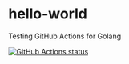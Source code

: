 # hello-world
Testing GitHub Actions for Golang

 <a href="https://github.com/apurer/hello-world/actions"><img alt="GitHub Actions status" src="https://github.com/apurer/hello-world/workflows/Go/badge.svg"></a>
